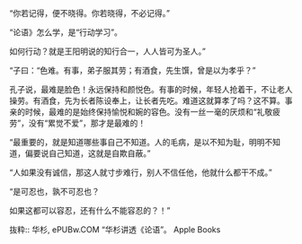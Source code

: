 “你若记得，便不晓得。你若晓得，不必记得。”

“论语》怎么学，是“行动学习”。

如何行动？就是王阳明说的知行合一，人人皆可为圣人。”

“子曰：“色难。有事，弟子服其劳；有酒食，先生馔，曾是以为孝乎？”

孔子说，最难是脸色！永远保持和颜悦色。有事的时候，年轻人抢着干，不让老人操劳。有酒食，先为长者陈设奉上，让长者先吃。难道这就算孝了吗？这不算。事亲的时候，最难的是始终保持愉悦和婉的容色。没有一丝一毫的厌烦和“礼敬疲劳”，没有“累觉不爱”，那才是最难的！

“最重要的，就是知道哪些事自己不知道。人的毛病，是以不知为耻，明明不知道，偏要说自己知道，这就是自欺自蔽。”

“人如果没有诚信，那这人就寸步难行，别人不信任他，他就什么都干不成。”

“是可忍也，孰不可忍也？

如果这都可以容忍，还有什么不能容忍的？！”

抜粋:: 华杉, ePUBw.COM  “华杉讲透《论语”。 Apple Books  
